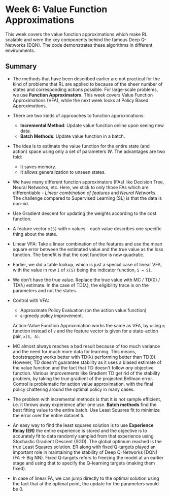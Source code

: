 # Week 6: Value Function Approximations

This week covers the value function approximations which make RL scalable and were the key components behind the famous Deep Q-Networks (DQN).
The code demonstrates these algorithms in different environments.

## Summary

- The methods that have been described earlier are not practical for the kind of problems that RL are applied to because of the sheer number of states and corresponding actions possible. For large-scale problems, we use **Function Approximators**. This week covers Value Function Approximations (VFA), while the next week looks at Policy Based Approximations.

- There are two kinds of approaches to function approximations:
  - **Incremental Method**: Update value function online upon seeing new data.
  - **Batch Methods**: Update value function in a batch.

- The idea is to estimate the value function for the entire state (and action) space using only a set of parameters *W*.
  The advantages are two fold:
  - It saves memory.
  - It allows generalization to unseen states.

- We have many different function approximators (FAs) like Decision Tree, Neural Networks, etc. Here, we stick to only those FAs which are differentiable - *Linear combination of features* and *Neural Networks*. The challenge compared to Supervised Learning (SL) is that the data is non-iid.

- Use Gradient descent for updating the weights according to the cost function. 

- A feature vector `x(S)` with `n` values - each value describes one specific thing about the state. 

- Linear VFA: Take a linear combination of the features and use the mean square error between the estimated value and the true value as the loss function. The benefit is that the cost function is now quadratic. 

- Earlier, we did a table lookup, which is just a special case of linear VFA, with the value in row `i` of `x(S)` being the indicator function, `S = Si`. 

- We don't have  the true value. Replace the true value with MC / TD(0) / TD(λ) estimate. In the case of TD(λ), the eligibility trace is on the parameters and not the states. 

- Control with VFA:
  - Approximate Policy Evaluation (on the action value function)
  - ϵ-greedy policy improvement.
  
  Action-Value Function Approximation works the same as VFA, by using `q` function instead of `v` and the feature vector is given for a state-action pair, `x(S, A)`.
  
- MC almost always reaches a bad result because of too much variance and the need for much more data for learning. This means, bootstrapping works better with TD(λ) performing better than TD(0). However, TD doesn't guarantee stability as it uses a biased estimate of the value function and the fact that TD doesn't follow *any* objective function. Various improvements like Gradient TD get rid of the stability problem, by taking the true gradient of the projected Bellman error. Control is problematic for action value approximation, with the final policy chattering around the optimal policy in many cases.

- The problem with incremental methods is that it is not sample efficient, i.e. it throws away experience after one use. **Batch methods** find the best fitting value to the entire batch. Use Least Squares fit to minimize the error over the entire dataset `D`.

- An easy way to find the least squares solution is to use **Experience Relay (ER)** the entire experience is stored and the objective is to accurately fit to data randomly sampled from that experience using Stochastic Gradient Descent (SGD). The global optimum reached is the true Least Squares solution. ER along with fixed Q-targets played an important role in maintaining the stability of Deep Q-Networks [DQN] (FA -> Big NN). Fixed Q-targets refers to freezing the model at an earlier stage and using that to specify the Q-learning targets (making them fixed).

- In case of linear FA, we can jump directly to the optimal solution using the fact that at the optimal point, the update for the parameters would be 0.
